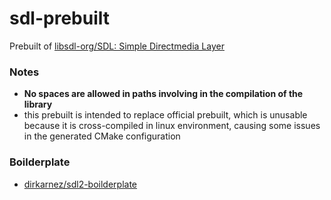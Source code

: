 sdl-prebuilt
=================
Prebuilt of [libsdl-org/SDL: Simple Directmedia Layer](https://github.com/libsdl-org/SDL)

### Notes
- **No spaces are allowed in paths involving in the compilation of the library**
- this prebuilt is intended to replace official prebuilt, which is unusable because it is cross-compiled in linux environment, causing some issues in the generated CMake configuration

### Boilderplate
- [dirkarnez/sdl2-boilderplate](https://github.com/dirkarnez/sdl2-boilderplate)
